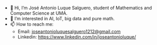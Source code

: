 - 👋 Hi, I’m José Antonio Luque Salguero, student of Mathematics and Computer Science at UMA.
- 👀 I’m interested in AI, IoT, big data and pure math.
- 📫 How to reach me:
   - Email: joseantonioluquesalguero1212@gmail.com
   - Linkedin: https://www.linkedin.com/in/joseantonioluque/

<!---
joseantoniols1212/joseantoniols1212 is a ✨ special ✨ repository because its `README.md` (this file) appears on your GitHub profile.
You can click the Preview link to take a look at your changes.
--->
